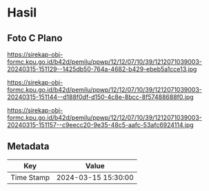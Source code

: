 # Hasil

## Foto C Plano

https://sirekap-obj-formc.kpu.go.id/b42d/pemilu/ppwp/12/12/07/10/39/1212071039003-20240315-151129--1425db50-764a-4682-b429-ebeb5a1cce13.jpg

https://sirekap-obj-formc.kpu.go.id/b42d/pemilu/ppwp/12/12/07/10/39/1212071039003-20240315-151144--d188f0df-d150-4c8e-8bcc-8f57488688f0.jpg

https://sirekap-obj-formc.kpu.go.id/b42d/pemilu/ppwp/12/12/07/10/39/1212071039003-20240315-151157--c9eecc20-9e35-48c5-aafc-53afc6924114.jpg


## Metadata

| Key        | Value               |
| ---------- | ------------------- |
| Time Stamp | 2024-03-15 15:30:00 |



